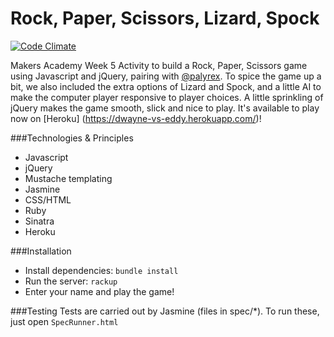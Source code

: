 Rock, Paper, Scissors, Lizard, Spock
====================================
[![Code Climate](https://codeclimate.com/github/abridger/javascript-rock-paper-scissors/badges/gpa.svg)](https://codeclimate.com/github/abridger/javascript-rock-paper-scissors)

Makers Academy Week 5 Activity to build a Rock, Paper, Scissors game using Javascript and jQuery, pairing with [@palyrex](https://github.com/palyrex). To spice the game up a bit, we also included the extra options of Lizard and Spock, and a little AI to make the computer player responsive to player choices. A little sprinkling of jQuery makes the game smooth, slick and nice to play. It's available to play now on [Heroku] (https://dwayne-vs-eddy.herokuapp.com/)!

###Technologies & Principles
* Javascript
* jQuery
* Mustache templating
* Jasmine
* CSS/HTML
* Ruby
* Sinatra
* Heroku

###Installation
* Install dependencies: `bundle install`
* Run the server: `rackup`
* Enter your name and play the game!

###Testing
Tests are carried out by Jasmine (files in spec/*). To run these, just open `SpecRunner.html`
